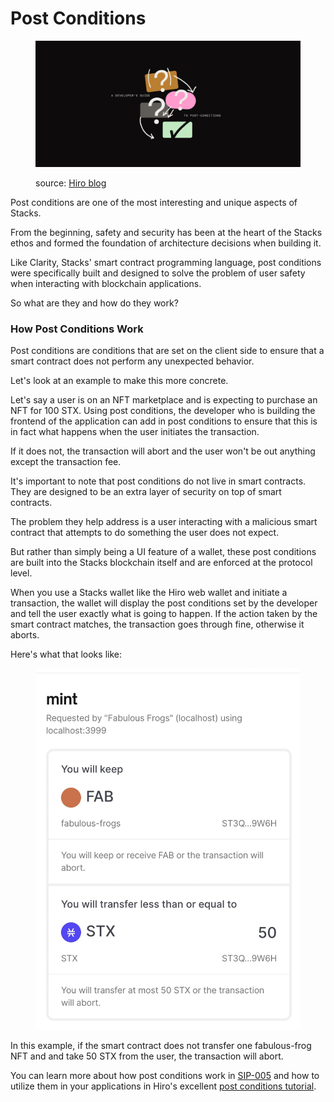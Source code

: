 # Post Conditions

<figure><img src="../.gitbook/assets/image (11).png" alt=""><figcaption><p>source: <a href="https://www.hiro.so/blog/a-developers-guide-to-post-conditions">Hiro blog</a></p></figcaption></figure>

Post conditions are one of the most interesting and unique aspects of Stacks.

From the beginning, safety and security has been at the heart of the Stacks ethos and formed the foundation of architecture decisions when building it.

Like Clarity, Stacks' smart contract programming language, post conditions were specifically built and designed to solve the problem of user safety when interacting with blockchain applications.

So what are they and how do they work?

### How Post Conditions Work

Post conditions are conditions that are set on the client side to ensure that a smart contract does not perform any unexpected behavior.

Let's look at an example to make this more concrete.

Let's say a user is on an NFT marketplace and is expecting to purchase an NFT for 100 STX. Using post conditions, the developer who is building the frontend of the application can add in post conditions to ensure that this is in fact what happens when the user initiates the transaction.

If it does not, the transaction will abort and the user won't be out anything except the transaction fee.

It's important to note that post conditions do not live in smart contracts. They are designed to be an extra layer of security on top of smart contracts.

The problem they help address is a user interacting with a malicious smart contract that attempts to do something the user does not expect.

But rather than simply being a UI feature of a wallet, these post conditions are built into the Stacks blockchain itself and are enforced at the protocol level.

When you use a Stacks wallet like the Hiro web wallet and initiate a transaction, the wallet will display the post conditions set by the developer and tell the user exactly what is going to happen. If the action taken by the smart contract matches, the transaction goes through fine, otherwise it aborts.

Here's what that looks like:

<figure><img src="../.gitbook/assets/image (25).png" alt=""><figcaption></figcaption></figure>

In this example, if the smart contract does not transfer one fabulous-frog NFT and and take 50 STX from the user, the transaction will abort.

You can learn more about how post conditions work in [SIP-005](https://github.com/stacksgov/sips/blob/main/sips/sip-005/sip-005-blocks-and-transactions.md#transaction-post-conditions) and how to utilize them in your applications in Hiro's excellent [post conditions tutorial](https://docs.hiro.so/stacks/stacks.js/guides/post-conditions).
